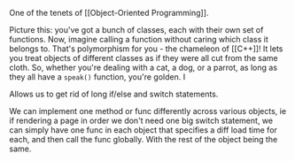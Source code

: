 One of the tenets of [[Object-Oriented Programming]].

Picture this: you've got a bunch of classes, each with their own set of functions. Now, imagine calling a function without caring which class it belongs to. That's polymorphism for you - the chameleon of [[C++]]! It lets you treat objects of different classes as if they were all cut from the same cloth. So, whether you're dealing with a cat, a dog, or a parrot, as long as they all have a `speak()` function, you're golden. I

Allows us to get rid of long if/else and switch statements.

We can implement one method or func differently across various objects, ie if rendering a page in order we don't need one big switch statement, we can simply have one func in each object that specifies a diff load time for each, and then call the func globally. With the rest of the object being the same.